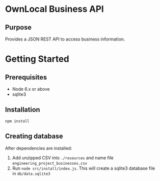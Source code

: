 # OwnLocal Business API

## Purpose

Provides a JSON REST API to access business information.

# Getting Started

## Prerequisites

* Node 6.x or above
* sqlite3

## Installation

`npm install`

## Creating database

After dependencies are installed:

1. Add unzipped CSV into `./resources` and name file `engineering_project_businesses.csv`
1. Run `node src/install/index.js`. This will create a sqlite3 database file in
   `db/data.sqlite3`
